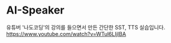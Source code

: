 # AI-Speaker

유튜버 '나도코딩'의 강의를 들으면서 만든 간단한 SST, TTS 실습입니다.
https://www.youtube.com/watch?v=WTul6LIjIBA
